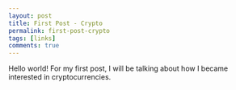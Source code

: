 ```yaml
---
layout: post
title: First Post - Crypto
permalink: first-post-crypto
tags: [links]
comments: true
---
```


Hello world! For my first post, I will be talking about how I became interested in cryptocurrencies.

